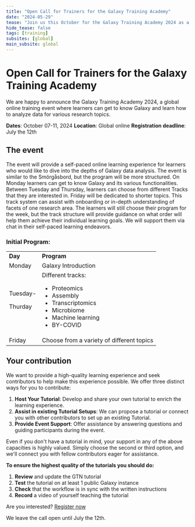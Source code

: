 ```yaml
---
title: "Open Call for Trainers for the Galaxy Training Academy"
date: "2024-05-29"
tease: "Join us this October for the Galaxy Training Academy 2024 as a trainer and play a pivotal role in organizing and hosting our global online training event."
hide_tease: false
tags: [training]
subsites: [global]
main_subsite: global
---
```


# Open Call for Trainers for the Galaxy Training Academy

We are happy to announce the Galaxy Training Academy 2024, a global online training event where learners can get to know Galaxy and learn how to analyze data for various research topics.


**Dates**: October 07-11, 2024
**Location**: Global online
**Registration deadline**: July the 12th

## The event

The event will provide a self-paced online learning experience for learners who would like to dive into the depths of Galaxy data analysis. The event is similar to the Smörgåsbord, but the program will be more structured. On Monday learners can get to know Galaxy and its various functionalities. Between Tuesday and Thursday, learners can choose from different Tracks that they are interested in. Friday will be dedicated to shorter topics. 
This track system can assist with onboarding or in-depth understanding of facets of one research area. The learners will still choose their program for the week, but the track structure will provide guidance on what order will help them achieve their individual learning goals. We will support them via chat in their self-paced learning endeavors.



### Initial Program:


<table>
  <tr>
   <td><strong>Day</strong></td>
   <td><strong>Program</strong></td>
 </tr>
 <tr>
   <td>Monday</td>
   <td>Galaxy Introduction</td>
 </tr>
 <tr>
   <td>Tuesday-
     <p> Thurday
   </td>
   <td>Different tracks:
   <ul>
        <li>Proteomics</li>
        <li>Assembly</li>
        <li>Transcriptomics</li>
        <li>Microbiome</li>
        <li>Machine learning</li>
        <li>BY-COVID</li>
      </ul>
   </td>
 </tr>
 <tr>
  <td>Friday</td>
  <td>Choose from a variety of different topics</td>
 </tr>
</table> 



## Your contribution

We want to provide a high-quality learning experience and seek contributors to help make this experience possible. We offer three distinct ways for you to contribute:

1. **Host Your Tutorial**: Develop and share your own tutorial to enrich the learning experience.
2. **Assist in existing Tutorial Setups**: We can propose a tutorial or connect you with other contributors to set up an existing Tutorial.
3. **Provide Event Support**: Offer assistance by answering questions and guiding participants during the event.

Even if you don't have a tutorial in mind, your support in any of the above capacities is highly valued. Simply choose the second or third option, and we'll connect you with fellow contributors eager for assistance.

**To ensure the highest quality of the tutorials you should do:**
1. **Review** and update the GTN tutorial
2. **Test** the tutorial on at least 1 public Galaxy instance
3. **Check** that the workflow is in sync with the written instructions
4. **Record** a video of yourself teaching the tutorial

Are you interested? [Register now](https://forms.gle/B554dNtN5HEuC5XY9)

We leave the call open until July the 12th. 
